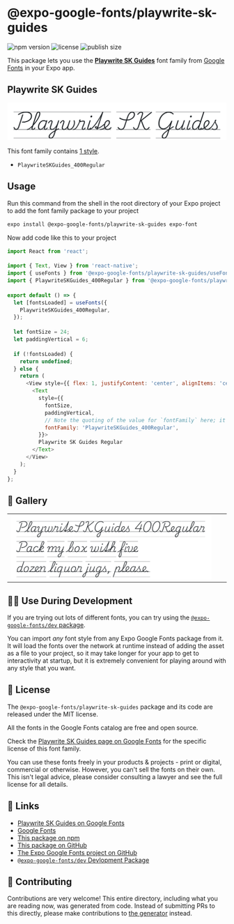 # @expo-google-fonts/playwrite-sk-guides

![npm version](https://flat.badgen.net/npm/v/@expo-google-fonts/playwrite-sk-guides)
![license](https://flat.badgen.net/github/license/expo/google-fonts)
![publish size](https://flat.badgen.net/packagephobia/install/@expo-google-fonts/playwrite-sk-guides)

This package lets you use the [**Playwrite SK Guides**](https://fonts.google.com/specimen/Playwrite+SK+Guides) font family from [Google Fonts](https://fonts.google.com/) in your Expo app.

## Playwrite SK Guides

![Playwrite SK Guides](./font-family.png)

This font family contains [1 style](#-gallery).

- `PlaywriteSKGuides_400Regular`

## Usage

Run this command from the shell in the root directory of your Expo project to add the font family package to your project
```sh
expo install @expo-google-fonts/playwrite-sk-guides expo-font
```

Now add code like this to your project
```js
import React from 'react';

import { Text, View } from 'react-native';
import { useFonts } from '@expo-google-fonts/playwrite-sk-guides/useFonts';
import { PlaywriteSKGuides_400Regular } from '@expo-google-fonts/playwrite-sk-guides/400Regular';

export default () => {
  let [fontsLoaded] = useFonts({
    PlaywriteSKGuides_400Regular,
  });

  let fontSize = 24;
  let paddingVertical = 6;

  if (!fontsLoaded) {
    return undefined;
  } else {
    return (
      <View style={{ flex: 1, justifyContent: 'center', alignItems: 'center' }}>
        <Text
          style={{
            fontSize,
            paddingVertical,
            // Note the quoting of the value for `fontFamily` here; it expects a string!
            fontFamily: 'PlaywriteSKGuides_400Regular',
          }}>
          Playwrite SK Guides Regular
        </Text>
      </View>
    );
  }
};

```

## 🔡 Gallery


||||
|-|-|-|
|![PlaywriteSKGuides_400Regular](.//400Regular/PlaywriteSKGuides_400Regular.ttf.png)||||


## 👩‍💻 Use During Development

If you are trying out lots of different fonts, you can try using the [`@expo-google-fonts/dev` package](https://github.com/freeboub/google-fonts/tree/master/font-packages/dev#readme).

You can import *any* font style from any Expo Google Fonts package from it. It will load the fonts
over the network at runtime instead of adding the asset as a file to your project, so it may take longer
for your app to get to interactivity at startup, but it is extremely convenient
for playing around with any style that you want.

## 📖 License

The `@expo-google-fonts/playwrite-sk-guides` package and its code are released under the MIT license.

All the fonts in the Google Fonts catalog are free and open source.

Check the [Playwrite SK Guides page on Google Fonts](https://fonts.google.com/specimen/Playwrite+SK+Guides) for the specific license of this font family.

You can use these fonts freely in your products & projects - print or digital, commercial or otherwise. However, you can't sell the fonts on their own. This isn't legal advice, please consider consulting a lawyer and see the full license for all details.

## 🔗 Links

- [Playwrite SK Guides on Google Fonts](https://fonts.google.com/specimen/Playwrite+SK+Guides)
- [Google Fonts](https://fonts.google.com/)
- [This package on npm](https://www.npmjs.com/package/@expo-google-fonts/playwrite-sk-guides)
- [This package on GitHub](https://github.com/freeboub/google-fonts/tree/master/font-packages/playwrite-sk-guides)
- [The Expo Google Fonts project on GitHub](https://github.com/freeboub/google-fonts)
- [`@expo-google-fonts/dev` Devlopment Package](https://github.com/freeboub/google-fonts/tree/master/font-packages/dev)

## 🤝 Contributing

Contributions are very welcome! This entire directory, including what you are reading now, was generated from code. Instead of submitting PRs to this directly, please make contributions to [the generator](https://github.com/freeboub/google-fonts/tree/master/packages/generator) instead.
